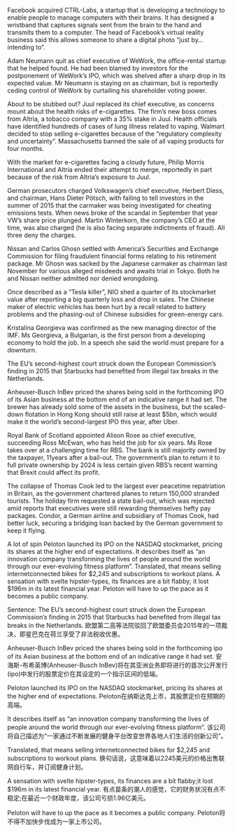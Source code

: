 Facebook acquired CTRL-Labs, a startup that is developing a technology to enable people to manage computers with their brains. It has designed a wristband that captures signals sent from the brain to the hand and transmits them to a computer. The head of Facebook’s virtual reality business said this allows someone to share a digital photo “just by…intending to”.

Adam Neumann quit as chief executive of  WeWork, the office-rental startup that he helped found. He had been blamed by investors for the postponement of WeWork’s IPO, which was shelved after a sharp drop in its expected value. Mr Neumann is staying on as chairman, but is reportedly ceding control of WeWork by curtailing his shareholder voting power.

About to be stubbed out?
Juul replaced its chief executive, as concerns mount about the health risks of e-cigarettes. The firm’s new boss comes from Altria, a tobacco company with a 35% stake in Juul. Health officials have identified hundreds of cases of lung illness related to vaping. Walmart decided to stop selling e-cigarettes because of the “regulatory complexity and uncertainty”. Massachusetts banned the sale of all vaping products for four months.

With the market for e-cigarettes facing a cloudy future, Philip Morris International and Altria ended their attempt to merge, reportedly in part because of the risk from Altria’s exposure to Juul.

German prosecutors charged Volkswagen’s chief executive, Herbert Diess, and chairman, Hans Dieter Pötsch, with failing to tell investors in the summer of 2015 that the carmaker was being investigated for cheating emissions tests. When news broke of the scandal in September that year VW’s share price plunged. Martin Winterkorn, the company’s CEO at the time, was also charged (he is also facing separate indictments of fraud). All three deny the charges.

Nissan and Carlos Ghosn settled with America’s Securities and Exchange Commission for filing fraudulent financial forms relating to his retirement package. Mr Ghosn was sacked by the Japanese carmaker as chairman last November for various alleged misdeeds and awaits trial in Tokyo. Both he and Nissan neither admitted nor denied wrongdoing.

Once described as a “Tesla killer”, NIO shed a quarter of its stockmarket value after reporting a big quarterly loss and drop in sales. The Chinese maker of electric vehicles has been hurt by a recall related to battery problems and the phasing-out of Chinese subsidies for green-energy cars.

Kristalina Georgieva was confirmed as the new managing director of the IMF. Ms Georgieva, a Bulgarian, is the first person from a developing economy to hold the job. In a speech she said the world must prepare for a downturn.

The EU’s second-highest court struck down the European Commission’s finding in 2015 that Starbucks had benefited from illegal tax breaks in the Netherlands.

Anheuser-Busch InBev priced the shares being sold in the forthcoming IPO of its Asian business at the bottom end of an indicative range it had set. The brewer has already sold some of the assets in the business, but the scaled-down flotation in Hong Kong should still raise at least $5bn, which would make it the world’s second-largest IPO this year, after Uber.

Royal Bank of Scotland appointed Alison Rose as chief executive, succeeding Ross McEwan, who has held the job for six years. Ms Rose takes over at a challenging time for RBS. The bank is still majority owned by the taxpayer, 11years after a bail-out. The government’s plan to return it to full private ownership by 2024 is less certain given RBS’s recent warning that Brexit could affect its profit.

The collapse of Thomas Cook led to the largest ever peacetime repatriation in Britain, as the government chartered planes to return 150,000 stranded tourists. The holiday firm requested a state bail-out, which was rejected amid reports that executives were still rewarding themselves hefty pay packages. Condor, a German airline and subsidiary of Thomas Cook, had better luck, securing a bridging loan backed by the German government to keep it flying.

A lot of spin
Peloton launched its IPO on the NASDAQ stockmarket, pricing its shares at the higher end of expectations. It describes itself as “an innovation company transforming the lives of people around the world through our ever-evolving fitness platform”. Translated, that means selling internetconnected bikes for $2,245 and subscriptions to workout plans. A sensation with svelte hipster-types, its finances are a bit flabby; it lost $196m in its latest financial year. Peloton will have to up the pace as it becomes a public company.

Sentence:
The EU’s second-highest court struck down the European Commission’s finding in 2015 that Starbucks had benefited from illegal tax breaks in the Netherlands.
欧盟第二高等法院驳回了欧盟委员会2015年的一项裁决，即星巴克在荷兰享受了非法税收优惠。

Anheuser-Busch InBev priced the shares being sold in the forthcoming ipo of its Asian business at the bottom end of an indicative range it had set.
安海斯-布希英博(Anheuser-Busch InBev)将在其亚洲业务即将进行的首次公开发行(ipo)中发行的股票定价在其设定的一个指示区间的低端。

Peloton launched its IPO on the NASDAQ stockmarket, pricing its shares at the higher end of expectations.
Peloton在纳斯达克上市，其股票定价在预期的高端。

It describes itself as “an innovation company transforming the lives of people around the world through our ever-evolving fitness platform”.
该公司将自己描述为“一家通过不断发展的健身平台改变世界各地人们生活的创新公司”。

Translated, that means selling internetconnected bikes for $2,245 and subscriptions to workout plans.
换句话说，这意味着以2245美元的价格出售联网自行车，并订阅健身计划。

A sensation with svelte hipster-types, its finances are a bit flabby;it lost $196m in its latest financial year.
有点苗条的潮人的感觉，它的财务状况有点不稳定;在最近一个财政年度，该公司亏损1.96亿美元。

Peloton will have to up the pace as it becomes a public company.
Peloton将不得不加快步伐成为一家上市公司。